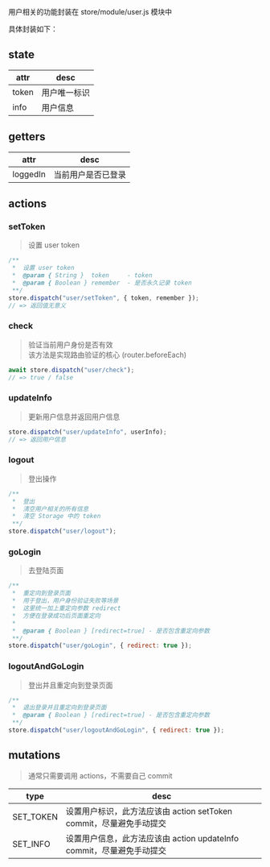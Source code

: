用户相关的功能封装在 store/module/user.js 模块中

具体封装如下：

## state

| attr  | desc         |
| ----- | ------------ |
| token | 用户唯一标识 |
| info  | 用户信息     |

## getters

| attr     | desc              |
| -------- | ----------------- |
| loggedIn | 当前用户是否已登录 |

## actions

### setToken

> 设置 user token

```javascript
/**
 *  设置 user token
 *  @param { String }  token     - token
 *  @param { Boolean } remember  - 是否永久记录 token
 **/
store.dispatch("user/setToken", { token, remember });
// => 返回值无意义
```

### check

> 验证当前用户身份是否有效 <br/>
> 该方法是实现路由验证的核心 (router.beforeEach)

```javascript
await store.dispatch("user/check");
// => true / false
```

### updateInfo

> 更新用户信息并返回用户信息

```javascript
store.dispatch("user/updateInfo", userInfo);
// => 返回用户信息
```

### logout

> 登出操作

```javascript
/**
 *  登出
 *  清空用户相关的所有信息
 *  清空 Storage 中的 token
 **/
store.dispatch("user/logout");
```

### goLogin

> 去登陆页面

```javascript
/**
 *  重定向到登录页面
 *  用于登出，用户身份验证失败等场景
 *  这里统一加上重定向参数 redirect
 *  方便在登录成功后页面重定向
 *
 *  @param { Boolean } [redirect=true] - 是否包含重定向参数
 **/
store.dispatch("user/goLogin", { redirect: true });
```

### logoutAndGoLogin
> 登出并且重定向到登录页面
```javascript
/**
 *  退出登录并且重定向到登录页面
 *  @param { Boolean } [redirect=true] - 是否包含重定向参数
 **/
store.dispatch("user/logoutAndGoLogin", { redirect: true });
```

## mutations

> 通常只需要调用 actions，不需要自己 commit

| type      | desc                                                                  |
| --------- | --------------------------------------------------------------------- |
| SET_TOKEN | 设置用户标识，此方法应该由 action setToken commit，尽量避免手动提交   |
| SET_INFO  | 设置用户信息，此方法应该由 action updateInfo commit，尽量避免手动提交 |
